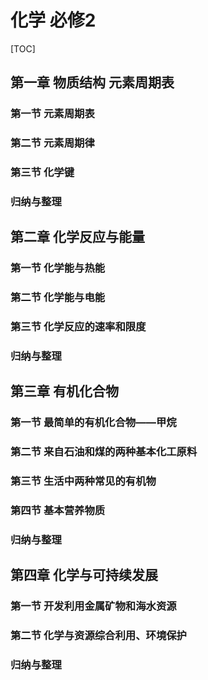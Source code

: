# 化学 必修2

[TOC]

## 第一章	物质结构	元素周期表

### 第一节	元素周期表

### 第二节	元素周期律

### 第三节	化学键

### 归纳与整理

## 第二章	化学反应与能量

### 第一节	化学能与热能

### 第二节	化学能与电能

### 第三节	化学反应的速率和限度

### 归纳与整理

## 第三章	有机化合物

### 第一节	最简单的有机化合物——甲烷

### 第二节	来自石油和煤的两种基本化工原料

### 第三节	生活中两种常见的有机物

### 第四节	基本营养物质

### 归纳与整理

## 第四章	化学与可持续发展

### 第一节	开发利用金属矿物和海水资源

### 第二节	化学与资源综合利用、环境保护

### 归纳与整理

